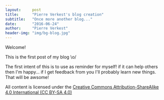 ```yaml
---
layout:     post
title:      "Pierre Verkest's blog creation"
subtitle:   "Once more another blog..."
date:       "2016-06-24"
author:     "Pierre Verkest"
header-img: "img/bg-blog.jpg"
---
```


Welcome!

This is the first post of my blog \o/

The first intent of this is to use as reminder for
myself! if it can help others then I'm happy... 
if I get feedback from you I'll probably
learn new things. That will be awsome!

All content is licensed under the [Creative Commons Attribution-ShareAlike 4.0
International (CC BY-SA 4.0)](http://creativecommons.org/licenses/by-sa/4.0/
"CC BY-SA 4.0")

